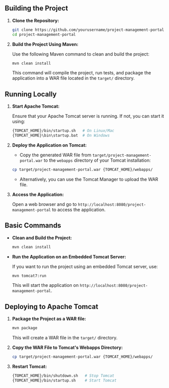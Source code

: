 
## Building the Project

1. **Clone the Repository:**

    ```bash
    git clone https://github.com/yourusername/project-management-portal.git
    cd project-management-portal
    ```

2. **Build the Project Using Maven:**

    Use the following Maven command to clean and build the project:

    ```bash
    mvn clean install
    ```

    This command will compile the project, run tests, and package the application into a WAR file located in the `target/` directory.

## Running Locally

1. **Start Apache Tomcat:**

    Ensure that your Apache Tomcat server is running. If not, you can start it using:

    ```bash
    {TOMCAT_HOME}/bin/startup.sh   # On Linux/Mac
    {TOMCAT_HOME}\bin\startup.bat  # On Windows
    ```

2. **Deploy the Application on Tomcat:**

    - Copy the generated WAR file from `target/project-management-portal.war` to the `webapps` directory of your Tomcat installation:

    ```bash
    cp target/project-management-portal.war {TOMCAT_HOME}/webapps/
    ```

    - Alternatively, you can use the Tomcat Manager to upload the WAR file.

3. **Access the Application:**

    Open a web browser and go to `http://localhost:8080/project-management-portal` to access the application.

## Basic Commands

- **Clean and Build the Project:**

    ```bash
    mvn clean install
    ```

- **Run the Application on an Embedded Tomcat Server:**

    If you want to run the project using an embedded Tomcat server, use:

    ```bash
    mvn tomcat7:run
    ```

    This will start the application on `http://localhost:8080/project-management-portal`.

## Deploying to Apache Tomcat

1. **Package the Project as a WAR file:**

    ```bash
    mvn package
    ```

    This will create a WAR file in the `target/` directory.

2. **Copy the WAR File to Tomcat's Webapps Directory:**

    ```bash
    cp target/project-management-portal.war {TOMCAT_HOME}/webapps/
    ```

3. **Restart Tomcat:**

    ```bash
    {TOMCAT_HOME}/bin/shutdown.sh   # Stop Tomcat
    {TOMCAT_HOME}/bin/startup.sh    # Start Tomcat
    ```




